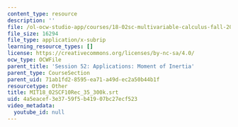 ```yaml
---
content_type: resource
description: ''
file: /ol-ocw-studio-app/courses/18-02sc-multivariable-calculus-fall-2010/4a5eacef3e3759f5b41907bc27ecf523_MIT18_02SCF10Rec_35_300k.vtt
file_size: 16294
file_type: application/x-subrip
learning_resource_types: []
license: https://creativecommons.org/licenses/by-nc-sa/4.0/
ocw_type: OCWFile
parent_title: 'Session 52: Applications: Moment of Inertia'
parent_type: CourseSection
parent_uid: 71ab1fd2-8595-ea71-a49d-ec2a50b44b1f
resourcetype: Other
title: MIT18_02SCF10Rec_35_300k.srt
uid: 4a5eacef-3e37-59f5-b419-07bc27ecf523
video_metadata:
  youtube_id: null
---
```

